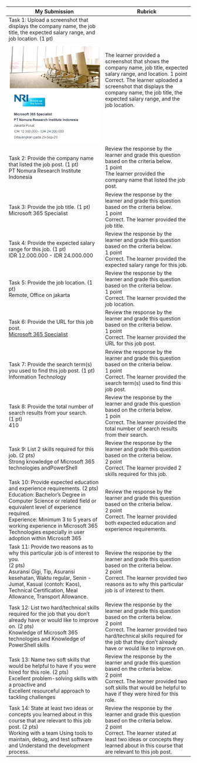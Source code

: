 |My Submission|Rubrick|
|---|---|
|Task 1: Upload a screenshot that displays the company name, the job title, the expected salary range, and job location. (1 pt)<br>[![Microsoft 365 Specialist](https://github.com/bad25/Coursera/blob/main/IBM%20Project%20Manager/Introduction%20to%20Software%20Engineering/Assets/Images/31.png)](https://www.jobstreet.co.id/id/job/microsoft-365-specialist-4484027?jobId=jobstreet-id-job-4484027&sectionRank=6&token=0~9023362e-bfc0-42e7-8384-736829b18e31&searchPath=%2Fid%2Fjobs%3Fpersist%3Dspecialization%26salary%3D10000000%26salary-max%3D2147483647%26specialization%3D508&fr=SRP%20View%20In%20New%20Tab) | The learner provided a screenshot that shows the company name, job title, expected salary range, and location. 1 point<br>Correct. The learner uploaded a screenshot that displays the company name, the job title, the expected salary range, and the job location. |
|Task 2: Provide the company name that listed the job post. (1 pt)<br>PT Nomura Research Institute Indonesia|Review the response by the learner and grade this question based on the criteria below.<br>1 point<br>The learner provided the company name that listed the job post.|
|Task 3: Provide the job title. (1 pt)<br>Microsoft 365 Specialist|Review the response by the learner and grade this question based on the criteria below.<br>1 point<br>Correct. The learner provided the job title.|
|Task 4: Provide the expected salary range for this job. (1 pt)<br>IDR 12.000.000 - IDR 24.000.000|Review the response by the learner and grade this question based on the criteria below.<br>1 point<br>Correct. The learner provided the expected salary range for this job.|
|Task 5: Provide the job location. (1 pt)<br>Remote, Office on jakarta|Review the response by the learner and grade this question based on the criteria below.<br>1 point<br>Correct. The learner provided the job location.| 
|Task 6: Provide the URL for this job post.<br>[Microsoft 365 Specialist](https://www.jobstreet.co.id/id/job/microsoft-365-specialist-4484027?jobId=jobstreet-id-job-4484027&sectionRank=6&token=0~9023362e-bfc0-42e7-8384-736829b18e31&searchPath=%2Fid%2Fjobs%3Fpersist%3Dspecialization%26salary%3D10000000%26salary-max%3D2147483647%26specialization%3D508&fr=SRP%20View%20In%20New%20Tab)|Review the response by the learner and grade this question based on the criteria below.<br>1 point<br>Correct. The learner provided the URL for this job post.|
|Task 7: Provide the search term(s) you used to find this job post. (1 pt)<br>Information Technology|Review the response by the learner and grade this question based on the criteria below.<br>1 point<br>Correct. The learner provided the search term(s) used to find this job post.|
|Task 8: Provide the total number of search results from your search.<br>(1 pt)<br>410|Review the response by the learner and grade this question based on the criteria below.<br>1 poin<br>Correct. The learner provided the total number of search results from their search. |
|Task 9: List 2 skills required for this job. (2 pts)<br>Strong knowledge of Microsoft 365 technologies andPowerShell|Review the response by the learner and grade this question based on the criteria below.<br>2 point<br>Correct. The learner provided 2 skills required for this job.|
|Task 10: Provide expected education and experience requirements. (2 pts)<br>Education: Bachelor’s Degree in Computer Science or related field or equivalent level of experience required.<br>Experience: Minimum 3 to 5 years of working experience in Microsoft 365 Technologies especially in user adoption within Microsoft 365|Review the response by the learner and grade this question based on the criteria below.<br>2 point<br>Correct. The learner provided both expected education and experience requirements.|
|Task 11: Provide two reasons as to why this particular job is of interest to you.<br>(2 pts)<br>Asuransi Gigi, Tip, Asuransi kesehatan, Waktu regular, Senin - Jumat, Kasual (contoh: Kaos), Technical Certification, Meal Allowance, Transport Allowance.|Review the response by the learner and grade this question based on the criteria below.<br>2 point<br>Correct. The learner provided two reasons as to why this particular job is of interest to them.|
|Task 12: List two hard/technical skills required for the job that you don’t already have or would like to improve on. (2 pts)<br>Knowledge of Microsoft 365 technologies and Knowledge of PowerShell skills|Review the response by the learner and grade this question based on the criteria below.<br>2 point<br>Correct. The learner provided two hard/technical skills required for the job that they don’t already have or would like to improve on.|
|Task 13: Name two soft skills that would be helpful to have if you were hired for this role. (2 pts)<br>Excellent problem-solving skills with a proactive and<br>Excellent resourceful approach to tackling challenges|Review the response by the learner and grade this question based on the criteria below.<br>2 point<br>Correct. The learner provided two soft skills that would be helpful to have if they were hired for this role.|
|Task 14: State at least two ideas or concepts you learned about in this course that are relevant to this job post. (2 pts)<br>Working with a team Using tools to maintain, debug, and test software and Understand the development process.|Review the response by the learner and grade this question based on the criteria below.<br>2 point<br>Correct. The learner stated at least two ideas or concepts they learned about in this course that are relevant to this job post.|
